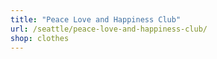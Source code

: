 ```yaml
---
title: "Peace Love and Happiness Club"
url: /seattle/peace-love-and-happiness-club/
shop: clothes
---
```

